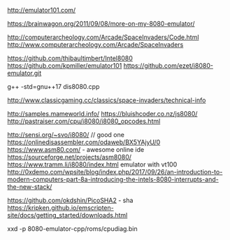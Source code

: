 http://emulator101.com/

https://brainwagon.org/2011/09/08/more-on-my-8080-emulator/

http://computerarcheology.com/Arcade/SpaceInvaders/Code.html
http://www.computerarcheology.com/Arcade/SpaceInvaders


https://github.com/thibaultimbert/Intel8080
https://github.com/kpmiller/emulator101
https://github.com/ezet/i8080-emulator.git


g++ -std=gnu++17 dis8080.cpp

http://www.classicgaming.cc/classics/space-invaders/technical-info

http://samples.mameworld.info/
https://bluishcoder.co.nz/js8080/
http://pastraiser.com/cpu/i8080/i8080_opcodes.html


http://sensi.org/~svo/i8080/ // good one
https://onlinedisassembler.com/odaweb/BX5YAjyU/0
https://www.asm80.com/ - awesome online ide
https://sourceforge.net/projects/asm8080/
https://www.tramm.li/i8080/index.html emulator with vt100
http://0xdemo.com/wpsite/blog/index.php/2017/09/26/an-introduction-to-modern-computers-part-8a-introducing-the-intels-8080-interrupts-and-the-new-stack/



https://github.com/okdshin/PicoSHA2 - sha
https://kripken.github.io/emscripten-site/docs/getting_started/downloads.html


xxd -p 8080-emulator-cpp/roms/cpudiag.bin
